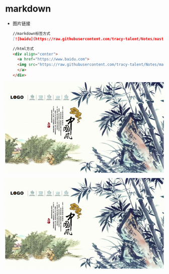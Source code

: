 # markdown

* 图片链接

  ```markdown
  //markdown标签方式
  [![baidu](https://raw.githubusercontent.com/tracy-talent/Notes/master/imgs/blog_signature.jpg "悬停文字")](https://www.baidu.com)
  ```

  ```html
  //html方式
  <div align="center">
  	<a href="https://www.baidu.com">
  	<img src="https://raw.githubusercontent.com/tracy-talent/Notes/master/imgs/blog_signature.jpg" title="悬停文字">
  	</a>
  </div>
  ```

[![baidu](https://raw.githubusercontent.com/tracy-talent/Notes/master/imgs/blog_signature.jpg "悬停文字")](https://www.baidu.com)

<div align="center">
	<a href="https://www.baidu.com">
	<img src="https://raw.githubusercontent.com/tracy-talent/Notes/master/imgs/blog_signature.jpg" title="悬停文字">
	</a>
</div>